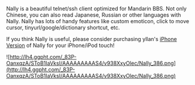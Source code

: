 Nally is a beautiful telnet/ssh client optimized for Mandarin BBS. Not only Chinese, you can also read Japanese, Russian or other languages with Nally. Nally has lots of handy features like custom emoticon, click to move cursor, tinyurl/google/dictionary shortcut, etc.

If you think Nally is useful, please consider purchasing yllan's [iPhone Version](http://itunes.com/app/nallytouch) of Nally for your iPhone/iPod touch!

![http://lh4.ggpht.com/_83P-OanxqzA/SToB1IaVksI/AAAAAAAAAS4/v938XxyOlec/Nally_386.png](http://lh4.ggpht.com/_83P-OanxqzA/SToB1IaVksI/AAAAAAAAAS4/v938XxyOlec/Nally_386.png)
